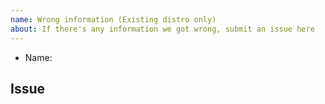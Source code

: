 ```yaml
---
name: Wrong information (Existing distro only)
about: If there's any information we got wrong, submit an issue here
---
```


* Name:

## Issue
